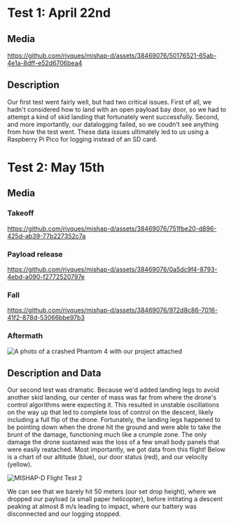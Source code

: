 # Test 1: April 22nd
## Media

https://github.com/rivques/mishap-d/assets/38469076/50176521-65ab-4e1a-8dff-e52d6706bea4

## Description
Our first test went fairly well, but had two critical issues. First of all, we hadn't considered how to land with an open payload bay door, so we
had to attempt a kind of skid landing that fortunately went successfully. Second, and more importantly, our datalogging failed, so we coudn't see anything
from how the test went. These data issues ultimately led to us using a Raspberry Pi Pico for logging instead of an SD card.
# Test 2: May 15th
## Media
### Takeoff
https://github.com/rivques/mishap-d/assets/38469076/751fbe20-d896-425d-ab39-77b227352c7a
### Payload release
https://github.com/rivques/mishap-d/assets/38469076/0a5dc9f4-8793-4ebd-a090-f2772520797e
### Fall
https://github.com/rivques/mishap-d/assets/38469076/972d8c86-7016-41f2-878d-53066bbe97b3
### Aftermath
![A photo of a crashed Phantom 4 with our project attached](https://github.com/rivques/mishap-d/assets/91289762/ffcf9fe4-5b3d-42f9-80c6-c5cbfefe46e5)
## Description and Data
Our second test was dramatic. Because we'd added landing legs to avoid another skid landing, our center of mass was far from where the drone's control
algorithms were expecting it. This resulted in unstable oscillations on the way up that led to complete loss of control on the descent, likely including
a full flip of the drone. Fortunately, the landing legs happened to be pointing down when the drone hit the ground and were able to take the brunt of the
damage, functioning much like a crumple zone. The only damage the drone sustained was the loss of a few small body panels that were easily reatached.
Most importantly, we got data from this flight! Below is a chart of our altitude (blue), our door status (red), and our velocity (yellow).

![MISHAP-D Flight Test 2](https://github.com/rivques/mishap-d/assets/38469076/ea0f5666-39ea-4ef4-af89-881e11699b6d)

We can see that we barely hit 50 meters (our set drop height), where we dropped our payload (a small paper helicopter), before intitating a descent peaking at almost 8 m/s leading to impact, where our battery was disconnected and our logging stopped.
